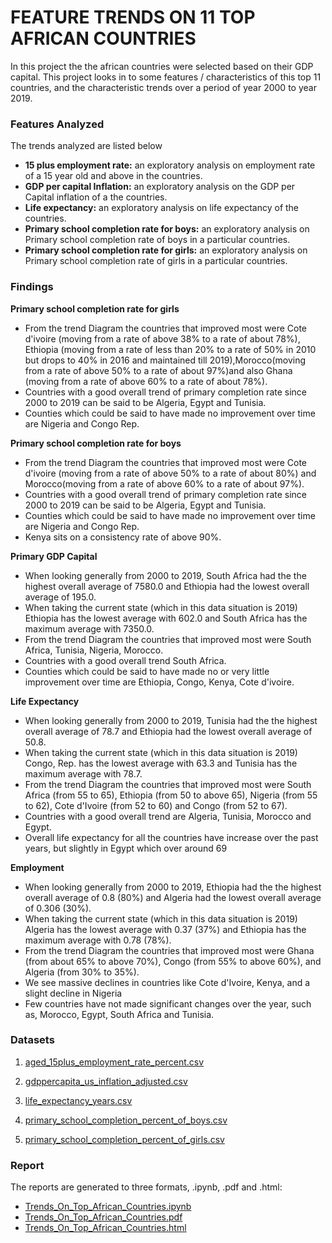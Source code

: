 # FEATURE TRENDS ON 11 TOP AFRICAN COUNTRIES
In this project the the african countries were selected based on their GDP capital. 
This project looks in to some features / characteristics of this top 11 countries, and the characteristic trends over a period of year 2000 to year 2019.

### Features Analyzed
The trends analyzed are listed below
* **15 plus employment rate:** an exploratory analysis on employment rate of a 15 year old and above in the countries.
* **GDP per capital Inflation:** an exploratory analysis on the GDP per Capital inflation of a the countries.
* **Life expectancy:** an exploratory analysis on life expectancy of the countries.
* **Primary school completion rate for boys:** an exploratory analysis on Primary school completion rate of boys in a particular countries.
* **Primary school completion rate for girls:** an exploratory analysis on Primary school completion rate of girls in a particular countries.

### Findings
**Primary school completion rate for girls**
* From the trend Diagram the countries that improved most were Cote d'ivoire (moving from a rate of above 38% to a rate of about 78%), Ethiopia (moving from a rate of less than 20% to a rate of  50% in 2010 but drops to 40% in 2016 and maintained till 2019),Morocco(moving from a rate of above 50% to a rate of about 97%)and also Ghana (moving from a rate of above 60% to a rate of about 78%).
* Countries with a good overall trend of primary completion rate since 2000 to 2019 can be said to be Algeria, Egypt and Tunisia.
* Counties which could be said to have made no improvement over time are Nigeria and Congo Rep.

**Primary school completion rate for boys**
* From the trend Diagram the countries that improved most were Cote d'ivoire (moving from a rate of above 50% to a rate of about 80%) and Morocco(moving from a rate of above 60% to a rate of about 97%).
* Countries with a good overall trend of primary completion rate since 2000 to 2019 can be said to be Algeria, Egypt and Tunisia.
* Counties which could be said to have made no improvement over time are Nigeria and Congo Rep.
* Kenya sits on a consistency rate of above 90%.

**Primary GDP Capital**
* When looking generally from 2000 to 2019, South Africa had the the highest overall average of 7580.0 and  Ethiopia had the lowest overall average of 195.0. 
* When taking the current state (which in this data situation is 2019) Ethiopia has the lowest average with 602.0 and South Africa has the maximum average with 7350.0.
* From the trend Diagram the countries that improved most were South Africa, Tunisia, Nigeria, Morocco.
* Countries with a good overall trend South Africa.
* Counties which could be said to have made no or very little improvement over time are Ethiopia, Congo, Kenya, Cote d'ivoire.

**Life Expectancy**
* When looking generally from 2000 to 2019, Tunisia had the the highest overall average of 78.7 and Ethiopia had the lowest overall average of 50.8. 
* When taking the current state (which in this data situation is 2019) Congo, Rep. has the lowest average with 63.3 and Tunisia has the maximum average with 78.7.
* From the trend Diagram the countries that improved most were South Africa (from 55 to 65), Ethiopia (from 50 to above 65), Nigeria (from 55 to 62), Cote d'Ivoire (from 52 to 60) and Congo (from 52 to 67).
* Countries with a good overall trend are Algeria, Tunisia, Morocco and Egypt.
* Overall life expectancy for all the countries have increase over the past years, but slightly in Egypt which over around 69

**Employment**
* When looking generally from 2000 to 2019, Ethiopia had the the highest overall average of 0.8 (80%) and Algeria had the lowest overall average of 0.306 (30%). 
* When taking the current state (which in this data situation is 2019) Algeria has the lowest average with 0.37 (37%) and Ethiopia has the maximum average with 0.78 (78%).
* From the trend Diagram the countries that improved most were Ghana (from about 65% to above 70%), Congo (from 55% to above 60%), and Algeria (from 30% to 35%).
* We see massive declines in countries like Cote d'Ivoire, Kenya, and a slight decline in Nigeria
* Few countries have not made significant changes over the year, such as, Morocco, Egypt, South Africa and Tunisia.

### Datasets
1. [aged_15plus_employment_rate_percent.csv](https://github.com/Tobi-DataDetective/Top_11_African_Countries/blob/master/aged_15plus_employment_rate_percent.csv)  

2. [gdppercapita_us_inflation_adjusted.csv](https://github.com/Tobi-DataDetective/Top_11_African_Countries/blob/master/gdppercapita_us_inflation_adjusted.csv)  

3. [life_expectancy_years.csv](https://github.com/Tobi-DataDetective/Top_11_African_Countries/blob/master/life_expectancy_years.csv)  

4. [primary_school_completion_percent_of_boys.csv](https://github.com/Tobi-DataDetective/Top_11_African_Countries/blob/master/primary_school_completion_percent_of_boys.csv)  

5. [primary_school_completion_percent_of_girls.csv](https://github.com/Tobi-DataDetective/Top_11_African_Countries/blob/master/primary_school_completion_percent_of_girls.csv)  


### Report
The reports are generated to three formats, .ipynb, .pdf and .html:
* [Trends_On_Top_African_Countries.ipynb](https://github.com/Tobi-DataDetective/Top_11_African_Countries/blob/master/Trends_On_Top_African_Countries.ipynb)
* [Trends_On_Top_African_Countries.pdf](https://github.com/Tobi-DataDetective/Top_11_African_Countries/blob/master/Trends_On_Top_African_Countries%20-%20Jupyter%20Notebook.pdf)
* [Trends_On_Top_African_Countries.html](https://github.com/Tobi-DataDetective/Top_11_African_Countries/blob/master/Trends_On_Top_African_Countries.html)

